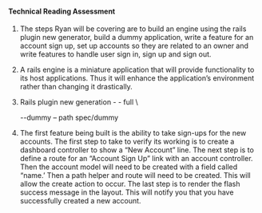 <h4>Technical Reading Assessment</h4>

<p><ol>
<li><p>The steps Ryan will be covering are to build an engine using the rails plugin new generator, build a dummy application, write a feature for an account sign up, set up accounts so they are related to an owner and write features to handle user sign in, sign up and sign out.</p></li>
<li><p>A rails engine is a miniature application that will provide functionality to its host applications. Thus it will enhance the application’s environment rather than changing it drastically.</p></li>
<li><p>Rails plugin new generation - - full    \</p></p>

<p>--dummy – path   spec/dummy</p>

<p></li>
<li><p>The first feature being built is the ability to take sign-ups for the new accounts. The first step to take to verify its working is to create a dashboard controller to show a “New Account” line. The next step is to define a route for an “Account Sign Up” link with an account controller. Then the account model will need to be created with a field called “name.’ Then a path helper and route will need to be created. This will allow the create action to occur. The last step is to render the flash success message in the layout. This will notify you that you have successfully created a new account.</p></li>
</ol></p>


